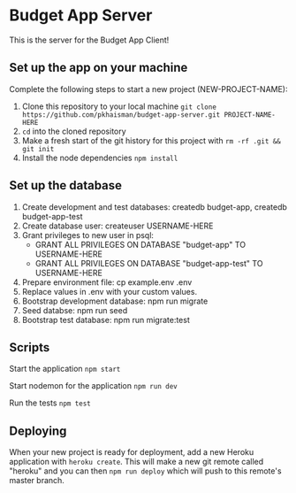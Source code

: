# Budget App Server

This is the server for the Budget App Client!

## Set up the app on your machine

Complete the following steps to start a new project (NEW-PROJECT-NAME):

1. Clone this repository to your local machine `git clone https://github.com/pkhaisman/budget-app-server.git PROJECT-NAME-HERE`
2. `cd` into the cloned repository
3. Make a fresh start of the git history for this project with `rm -rf .git && git init`
4. Install the node dependencies `npm install`

## Set up the database

1. Create development and test databases: createdb budget-app, createdb budget-app-test
2. Create database user: createuser USERNAME-HERE
3. Grant privileges to new user in psql:
    * GRANT ALL PRIVILEGES ON DATABASE "budget-app" TO USERNAME-HERE
    * GRANT ALL PRIVILEGES ON DATABASE "budget-app-test" TO USERNAME-HERE
4. Prepare environment file: cp example.env .env
5. Replace values in .env with your custom values.
6. Bootstrap development database: npm run migrate
7. Seed databse: npm run seed
8. Bootstrap test database: npm run migrate:test

## Scripts

Start the application `npm start`

Start nodemon for the application `npm run dev`

Run the tests `npm test`

## Deploying

When your new project is ready for deployment, add a new Heroku application with `heroku create`. This will make a new git remote called "heroku" and you can then `npm run deploy` which will push to this remote's master branch.
